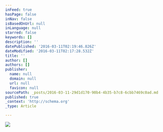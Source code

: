 ```yaml
---
inFeed: true
hasPage: false
inNav: false
isBasedOnUrl: null
inLanguage: null
starred: false
keywords: []
description: ''
datePublished: '2016-03-11T02:19:46.826Z'
dateModified: '2016-03-11T02:17:28.532Z'
title: ''
author: []
authors: []
publisher:
  name: null
  domain: null
  url: null
  favicon: null
sourcePath: _posts/2016-03-11-29d1d170-90b4-4b35-b7c8-6cbb7469c0ad.md
published: true
_context: 'http://schema.org'
_type: Article

---
```

![](https://the-grid-user-content.s3-us-west-2.amazonaws.com/2c3ba998-c264-41a3-825b-7ff784a9b4a9.jpg)
